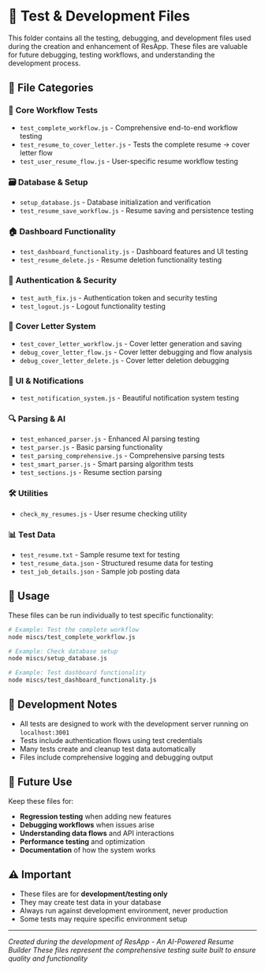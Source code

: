 # 🧪 Test & Development Files

This folder contains all the testing, debugging, and development files used during the creation and enhancement of ResApp. These files are valuable for future debugging, testing workflows, and understanding the development process.

## 📁 File Categories

### 🔬 **Core Workflow Tests**
- `test_complete_workflow.js` - Comprehensive end-to-end workflow testing
- `test_resume_to_cover_letter.js` - Tests the complete resume → cover letter flow
- `test_user_resume_flow.js` - User-specific resume workflow testing

### 🗃️ **Database & Setup**
- `setup_database.js` - Database initialization and verification
- `test_resume_save_workflow.js` - Resume saving and persistence testing

### 🏠 **Dashboard Functionality**
- `test_dashboard_functionality.js` - Dashboard features and UI testing
- `test_resume_delete.js` - Resume deletion functionality testing

### 🔐 **Authentication & Security**
- `test_auth_fix.js` - Authentication token and security testing
- `test_logout.js` - Logout functionality testing

### 📄 **Cover Letter System**
- `test_cover_letter_workflow.js` - Cover letter generation and saving
- `debug_cover_letter_flow.js` - Cover letter debugging and flow analysis
- `debug_cover_letter_delete.js` - Cover letter deletion debugging

### 🎨 **UI & Notifications**
- `test_notification_system.js` - Beautiful notification system testing

### 🔍 **Parsing & AI**
- `test_enhanced_parser.js` - Enhanced AI parsing testing
- `test_parser.js` - Basic parsing functionality
- `test_parsing_comprehensive.js` - Comprehensive parsing tests
- `test_smart_parser.js` - Smart parsing algorithm tests
- `test_sections.js` - Resume section parsing

### 🛠️ **Utilities**
- `check_my_resumes.js` - User resume checking utility

### 📊 **Test Data**
- `test_resume.txt` - Sample resume text for testing
- `test_resume_data.json` - Structured resume data for testing
- `test_job_details.json` - Sample job posting data

## 🚀 **Usage**

These files can be run individually to test specific functionality:

```bash
# Example: Test the complete workflow
node miscs/test_complete_workflow.js

# Example: Check database setup
node miscs/setup_database.js

# Example: Test dashboard functionality
node miscs/test_dashboard_functionality.js
```

## 📝 **Development Notes**

- All tests are designed to work with the development server running on `localhost:3001`
- Tests include authentication flows using test credentials
- Many tests create and cleanup test data automatically
- Files include comprehensive logging and debugging output

## 🎯 **Future Use**

Keep these files for:
- **Regression testing** when adding new features
- **Debugging workflows** when issues arise
- **Understanding data flows** and API interactions
- **Performance testing** and optimization
- **Documentation** of how the system works

## ⚠️ **Important**

- These files are for **development/testing only**
- They may create test data in your database
- Always run against development environment, never production
- Some tests may require specific environment setup

---

*Created during the development of ResApp - An AI-Powered Resume Builder*
*These files represent the comprehensive testing suite built to ensure quality and functionality*
